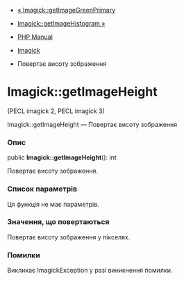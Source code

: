 - [« Imagick::getImageGreenPrimary](imagick.getimagegreenprimary.md)
- [Imagick::getImageHistogram »](imagick.getimagehistogram.md)

- [PHP Manual](index.md)
- [Imagick](class.imagick.md)
- Повертає висоту зображення

# Imagick::getImageHeight

(PECL imagick 2, PECL imagick 3)

Imagick::getImageHeight — Повертає висоту зображення

### Опис

public **Imagick::getImageHeight**(): int

Повертає висоту зображення.

### Список параметрів

Ця функція не має параметрів.

### Значення, що повертаються

Повертає висоту зображення у пікселях.

### Помилки

Викликає ImagickException у разі виникнення помилки.

